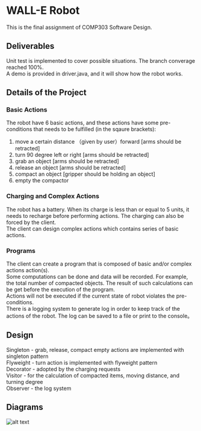 # WALL-E Robot
This is the final assignment of COMP303 Software Design. 
## Deliverables
Unit test is implemented to cover possible situations. The branch converage reached 100%.  
A demo is provided in driver.java, and it will show how the robot works.  
## Details of the Project
### Basic Actions
The robot have 6 basic actions, and these actions have some pre-conditions that needs to be fulfilled (in the sqaure brackets):  
1. move a certain distance （given by user）forward [arms should be retracted]  
2. turn 90 degree left or right [arms should be retracted]  
3. grab an object [arms should be retracted]  
4. release an object [arms should be retracted]  
5. compact an object [gripper should be holding an object]  
6. empty the compactor  
### Charging and Complex Actions  
The robot has a battery. When its charge is less than or equal to 5 units, it needs to recharge before performing actions. The charging can also be forced by the client.  
The client can design complex actions which contains series of basic actions.  
### Programs
The client can create a program that is composed of basic and/or complex actions action(s).  
Some computations can be done and data will be recorded. For example, the total number of compacted objects. The result of such calculations can be get before the execution of the program.  
Actions will not be executed if the current state of robot violates the pre-conditions.   
There is a logging system to generate log in order to keep track of the actions of the robot. The log can be saved to a file or print to the console。  
## Design
Singleton - grab, release, compact empty actions are implemented with singleton pattern  
Flyweight - turn action is implemented with flyweight pattern  
Decorator - adopted by the charging requests  
Visitor - for the calculation of compacted items, moving distance, and turning degree  
Observer - the log system  
## Diagrams
![alt text](https://github.com/lhcdhr/WALL-E-Robot-Software-Design/blob/main/class%20diagram.png)

